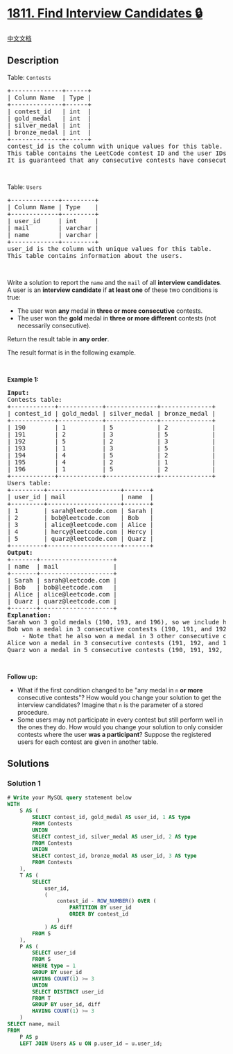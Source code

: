 # [1811. Find Interview Candidates 🔒](https://leetcode.com/problems/find-interview-candidates)

[中文文档](/solution/1800-1899/1811.Find%20Interview%20Candidates/README.md)

<!-- tags:Database -->

<!-- difficulty:Medium -->

## Description

<p>Table: <code>Contests</code></p>

<pre>
+--------------+------+
| Column Name  | Type |
+--------------+------+
| contest_id   | int  |
| gold_medal   | int  |
| silver_medal | int  |
| bronze_medal | int  |
+--------------+------+
contest_id is the column with unique values for this table.
This table contains the LeetCode contest ID and the user IDs of the gold, silver, and bronze medalists.
It is guaranteed that any consecutive contests have consecutive IDs and that no ID is skipped.</pre>

<p>&nbsp;</p>

<p>Table: <code>Users</code></p>

<pre>
+-------------+---------+
| Column Name | Type    |
+-------------+---------+
| user_id     | int     |
| mail        | varchar |
| name        | varchar |
+-------------+---------+
user_id is the column with unique values for this table.
This table contains information about the users.
</pre>

<p>&nbsp;</p>

<p>Write a solution to report the <code>name</code> and the <code>mail</code> of all <strong>interview candidates</strong>. A user is an <strong>interview candidate</strong> if <strong>at least one</strong> of these two conditions is true:</p>

<ul>
	<li>The user won <strong>any</strong> medal in <strong>three or more consecutive</strong> contests.</li>
	<li>The user won the <strong>gold</strong> medal in <strong>three or more different</strong> contests (not necessarily consecutive).</li>
</ul>

<p>Return the result table in <strong>any order</strong>.</p>

<p>The result format is in the following example.</p>

<p>&nbsp;</p>
<p><strong class="example">Example 1:</strong></p>

<pre>
<strong>Input:</strong> 
Contests table:
+------------+------------+--------------+--------------+
| contest_id | gold_medal | silver_medal | bronze_medal |
+------------+------------+--------------+--------------+
| 190        | 1          | 5            | 2            |
| 191        | 2          | 3            | 5            |
| 192        | 5          | 2            | 3            |
| 193        | 1          | 3            | 5            |
| 194        | 4          | 5            | 2            |
| 195        | 4          | 2            | 1            |
| 196        | 1          | 5            | 2            |
+------------+------------+--------------+--------------+
Users table:
+---------+--------------------+-------+
| user_id | mail               | name  |
+---------+--------------------+-------+
| 1       | sarah@leetcode.com | Sarah |
| 2       | bob@leetcode.com   | Bob   |
| 3       | alice@leetcode.com | Alice |
| 4       | hercy@leetcode.com | Hercy |
| 5       | quarz@leetcode.com | Quarz |
+---------+--------------------+-------+
<strong>Output:</strong> 
+-------+--------------------+
| name  | mail               |
+-------+--------------------+
| Sarah | sarah@leetcode.com |
| Bob   | bob@leetcode.com   |
| Alice | alice@leetcode.com |
| Quarz | quarz@leetcode.com |
+-------+--------------------+
<strong>Explanation:</strong> 
Sarah won 3 gold medals (190, 193, and 196), so we include her in the result table.
Bob won a medal in 3 consecutive contests (190, 191, and 192), so we include him in the result table.
    - Note that he also won a medal in 3 other consecutive contests (194, 195, and 196).
Alice won a medal in 3 consecutive contests (191, 192, and 193), so we include her in the result table.
Quarz won a medal in 5 consecutive contests (190, 191, 192, 193, and 194), so we include them in the result table.
</pre>

<p>&nbsp;</p>
<p><strong>Follow up:</strong></p>

<ul>
	<li>What if the first condition changed to be &quot;any medal in <code>n</code><strong> or more</strong> consecutive contests&quot;? How would you change your solution to get the interview candidates? Imagine that <code>n</code> is the parameter of a stored procedure.</li>
	<li>Some users may not participate in every contest but still perform well in the ones they do. How would you change your solution to only consider contests where the user <strong>was a participant</strong>? Suppose the registered users for each contest are given in another table.</li>
</ul>

## Solutions

### Solution 1

<!-- tabs:start -->

```sql
# Write your MySQL query statement below
WITH
    S AS (
        SELECT contest_id, gold_medal AS user_id, 1 AS type
        FROM Contests
        UNION
        SELECT contest_id, silver_medal AS user_id, 2 AS type
        FROM Contests
        UNION
        SELECT contest_id, bronze_medal AS user_id, 3 AS type
        FROM Contests
    ),
    T AS (
        SELECT
            user_id,
            (
                contest_id - ROW_NUMBER() OVER (
                    PARTITION BY user_id
                    ORDER BY contest_id
                )
            ) AS diff
        FROM S
    ),
    P AS (
        SELECT user_id
        FROM S
        WHERE type = 1
        GROUP BY user_id
        HAVING COUNT(1) >= 3
        UNION
        SELECT DISTINCT user_id
        FROM T
        GROUP BY user_id, diff
        HAVING COUNT(1) >= 3
    )
SELECT name, mail
FROM
    P AS p
    LEFT JOIN Users AS u ON p.user_id = u.user_id;
```

<!-- tabs:end -->

<!-- end -->
